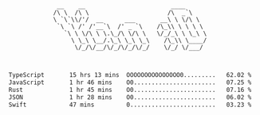 <div align="center">
<pre><code>
 __    __                        ____      
/\ \  /\ \                      /\  _`\    
\ `\`\\/'/  __      ___       __\ \ \/\ \  
 `\ `\ /' /'__`\  /' _ `\    /\_\\ \ \ \ \ 
   `\ \ \/\ \ \.\_/\ \/\ \   \/_/_\ \ \_\ \
     \ \_\ \__/.\_\ \_\ \_\    /\_\\ \____/
      \/_/\/__/\/_/\/_/\/_/    \/_/ \/___/ 
                                           

</code></pre>

<!--START_SECTION:waka-->

```txt
TypeScript       15 hrs 13 mins  OOOOOOOOOOOOOOO0.........   62.02 %
JavaScript       1 hr 46 mins    O0.......................   07.25 %
Rust             1 hr 45 mins    O0.......................   07.16 %
JSON             1 hr 28 mins    O0.......................   06.02 %
Swift            47 mins         0........................   03.23 %
```

<!--END_SECTION:waka-->
